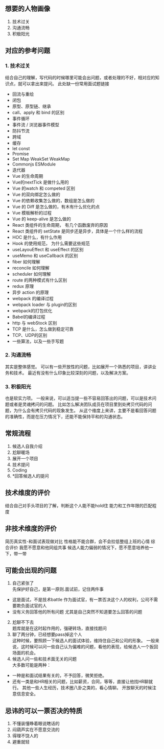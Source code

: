 ## 想要的人物画像
1. 技术过关
2. 沟通流畅
3. 积极阳光
## 对应的参考问题
### 1. 技术过关
结合自己的理解，写代码的时候哪里可能会出问题，或者处理的不好，相对应的知识点，就可以拿出来提问。
此处缺一份常用面试题链接
  - 回流与重绘
  - 闭包
  - 原型、原型链、继承
  - call、apply 和 bind 的区别
  - 事件循环
  - 事件流 / 浏览器事件模型
  - 防抖节流
  - 跨域
  - 缓存
  - let const 
  - Promise 
  - Set Map WeakSet WeakMap
  - Commonjs ESModule
  - 迭代器
  - Vue 的生命周期
  - Vue的nextTick 是做什么用的
  - Vue 的watch 和 competed 区别
  - Vue 的双向绑定怎么做的
  - Vue 的依赖收集怎么做的，数组是怎么做的
  - Vue 的 Diff 是怎么做的，有木有什么优化的点
  - Vue 模板解析的过程
  - Vue 的 keep-alive 是怎么做的
  - React 类组件的生命周期， 有几个函数废弃的原因
  - React 类组件的 setState 是同步还是异步，具体是一个什么样的流程
  - HOC 是什么，有什么作用
  - Hook 的使用规范， 为什么需要这些规范
  - useLayouEffect 和 useEffect 的区别
  - useMemo 和 useCallback 的区别
  - fiber 如何理解
  - reconcile 如何理解
  - scheduler 如何理解
  - route 的两种模式有什么区别
  - redux 原理
  - 异步 action 的原理
  - webpack 的编译过程
  - webpack loader 与 plugin的区别
  - webpack的打包优化
  - Babel的编译过程
  - http 与 webStock 区别
  - TCP 是什么，怎么做到稳定可靠
  - TCP、UDP的区别
  - 一些算法，以及一些手写题
### 2. 沟通流畅
其实是整体感觉。
可以有一些开放性的问题，比如展开一个熟悉的项目，讲讲业务和技术。
最近有没有什么印象比较深刻的问题，以及解决方案。
### 3. 积极阳光
也是软实力项。
一般来说，可以适当提一些不容易回答出的问题，可以是技术问题或者是灵魂拷问的问题。
比如怎么解决团队成员在项目里到处拷贝代码的问题，为什么会有拷贝代码的现象发生。
从这个维度上来讲，主要不是看回答问题的准确性，而是在压力情况下，还能不能保持平和的沟通状态。
## 常规流程
1. 候选人自我介绍
2. 尬聊暖场
3. 展开一个项目
4. 技术提问
5. Coding
6. *回答候选人的提问
## 技术维度的评价
结合自己对手头项目的了解，判断这个人能不能hold住
能力和工作年限的匹配程度
## 非技术维度的评价
简历真实性-和面试表现做对比
性格能不能合群，会不会拉低整组上班的心情
综合评价
我愿不愿意和他同组共事
候选人能力偏弱的情况下，愿不愿意培养他一下，带一带
## 可能会出现的问题
1. 自己紧张了  
先保护好自己，是第一原则.面试前，记住两件事
  * 这是面试，不是技术battle
作为面试官，有一票否决这个人的权利，公司不需要欺负面试官的人
  * 没有义务回答他的所有问题
尤其是自己突然不知道要怎么回答的问题
2. 尬聊不下去  
题库就是在这时起作用的，强硬转场，直接找题问
3. 聊了两分钟，已经想要pass掉这个人  
这种时候，要照顾一下候选人的面试体验，维持住自己和公司的形象。
一般来说，这时候可以问一些自己认为偏难的问题，看他的表现，给候选人一个扳回场面的机会。
4. 候选人问一些和技术面无关的问题  
大多数可能是两种：
  * 一种是和面试结果有关的，不予回答，微笑拒绝。
  * 还有一类是和HR相关的问题，比如薪资，合同，等等，直接让他找HR聊就行。
其他一些人生经历，技术圈八卦之类的，看心情聊。
开放聊天的时候注意信息安全。
## 忌讳的可以一票否决的特质
1. 不懂装懂睁着眼说瞎话的  
2. 闷葫芦实在不愿意交流的
3. 得理不饶人的
4. 避重就轻